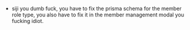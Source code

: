 -   siji you dumb fuck, you have to fix the prisma schema for the member role type, you also have to fix it in the member management modal you fucking idiot.
